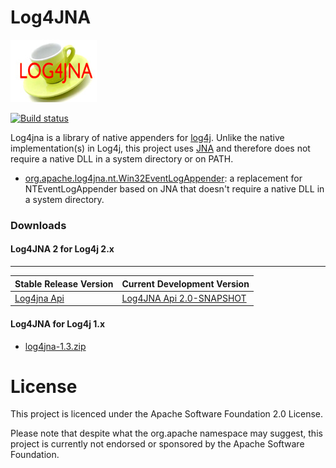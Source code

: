 Log4JNA 
=======

![Log4JNA](https://github.com/dblock/log4jna/raw/master/log4jna.jpg?raw=true "Log4JNA")

[![Build status](https://ci.appveyor.com/api/projects/status/us5l9wag7co041u4?svg=true)](https://ci.appveyor.com/project/claudiow/log4jna-7o8kf)

Log4jna is a library of native appenders for [log4j](http://logging.apache.org/log4j/). Unlike the native implementation(s) in Log4j, this project uses [JNA](http://github.com/twall/jna) and therefore does not require a native DLL in a system directory or on PATH.

* [org.apache.log4jna.nt.Win32EventLogAppender](doc/org.apache.log4jna.nt.Win32EventLogAppender.md): a replacement for NTEventLogAppender based on JNA that doesn't require a native DLL in a system directory.


### Downloads

#### Log4JNA 2 for Log4j 2.x

----------
| Stable Release Version | Current Development Version |
| ------------- | ------------- |
| [Log4jna Api](https://repository.sonatype.org/service/local/artifact/maven/redirect?r=central-proxy&amp;g=org.dbloc.log4jna&amp;a=log4jna-api&amp;v=2.0&amp;e=jar)|[Log4JNA Api 2.0-SNAPSHOT](https://oss.sonatype.org/service/local/artifact/maven/redirect?r=snapshots&amp;g=org.dblock.log4jna&amp;a=log4jna-api&amp;v=2.0-SNAPSHOT&amp;e=jar) |

#### Log4JNA  for Log4j 1.x
* [log4jna-1.3.zip](http://code.dblock.org/downloads/log4jna/log4jna-1.3.zip)

License
=======

This project is licenced under the Apache Software Foundation 2.0 License.

Please note that despite what the org.apache namespace may suggest, this project is currently not endorsed or sponsored by the Apache Software Foundation.

